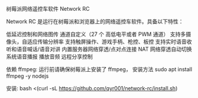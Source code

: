 树莓派网络遥控车软件 Network RC

Network RC 是运行在树莓派和浏览器上的网络遥控车软件。具备以下特性：

低延迟控制和网络图传
通道自定义（27 个 高低电平或者 PWM 通道）
支持多摄像头，自适应传输分辨率
支持触屏操作、游戏手柄、枪控、板控
支持实时语音收听和语音喊话/语音对讲
内置服务器网络穿透/点对点连接 NAT 网络穿透自动切换
系统语音播报
播放音频
远程分享控制

依赖
ffmpeg: 运行前请确保树莓派上安装了 ffmpeg，
安装方法 sudo apt install ffmpeg -y nodejs

安装:
bash <(curl -sL https://github.com/qyr001/network-rc/install.sh)

